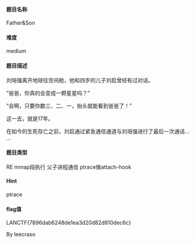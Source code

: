 #### 题目名称

Father&Son

#### 难度

medium

#### 题目描述

刘培强离开地球往空间舱，他和四岁的儿子刘启曾经有过对话。

“爸爸，你真的会变成一颗星星吗？”

“会啊，只要你数三、二、一，抬头就能看到爸爸了！”

这一去，就是17年。

在如今的生死存亡之前，刘启通过紧急通信通道与刘培强进行了最后一次通话... ...

#### 题目类型

RE mmap段执行 父子进程通信 ptrace做attach-hook

#### Hint

ptrace

#### flag值

LANCTF{7896dab6248de1ea3d20d82d810dec6c}



By leecraso